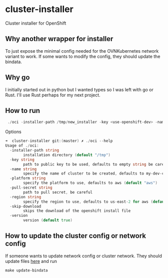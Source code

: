 # cluster-installer
Cluster installer for OpenShift

## Why another wrapper for installer
To just expose the minimal config needed for the OVNKubernetes network variant to work. If some wants to modify the 
config, they should update the bindata.

## Why go
I initially started out in python but I wanted types so I was left with go or Rust. I'll use Rust perhaps for my
next project.

## How to run
```go
 ./oci -installer-path /tmp/new_installer -key <use-openshift-dev> -name my-cool-cluster -platform azure -region centralus -pull-secret pull-secret 
```

Options
```go
➜  cluster-installer git:(master) ✗ ./oci --help  
Usage of ./oci:
  -installer-path string
        installation directory (default "/tmp")
  -key string
        path to public key to be used, defaults to empty string be careful
  -name string
        specify the name of cluster to be created, defaults to my-dev-cluster (default "my-dev-cluster")
  -platform string
        specify the platform to use, defaults to aws (default "aws")
  -pull-secret string
        path to pull secret, be careful
  -region string
        specify the region to use, defaults to us-east-2 for aws (default "us-east-2")
  -skip-download
        skips the download of the openshift install file
  -version
        version (default true)
```

## How to update the cluster config or network config
If someone wants to update network config or cluster network. They should update files [here](https://github.com/ravisantoshgudimetla/cluster-installer/tree/master/generated) 
and run
``` shell
make update-bindata
```